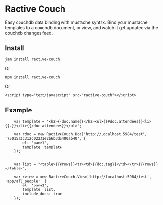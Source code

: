 Ractive Couch
==============

Easy couchdb data binding with mustache syntax. Bind your mustache templates to a couchdb document, or view, and watch it get updated via the couchdb changes feed.


Install
--------

    jam install ractive-couch

Or

    npm install ractive-couch

Or

    <script type="text/javascript" src="ractive-couch"></script>



Example
-----

```
    var template = "<h2>{{doc.name}}</h2><ul>{{#doc.attendees}}<li>{{.}}</li>{{/doc.attendees}}</ul>";

    var rdoc = new RactiveCouch.Doc('http://localhost:5984/test', '75015a3c312c02231e2b6b3da400ab40', {
        el: 'pane1',
        template: template
    });


    var list = "<table>{{#rows}}<tr><td>{{doc.tag}}</td></tr>{{/rows}}</table>";

    var rview = new RactiveCouch.View('http://localhost:5984/test', 'app/all_people', {
        el: 'pane2',
        template: list,
        include_docs: true
    });
```


